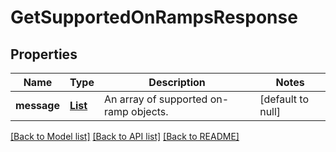 # GetSupportedOnRampsResponse
## Properties

| Name | Type | Description | Notes |
|------------ | ------------- | ------------- | -------------|
| **message** | [**List**](GetSupportedOnRampsResponse_message_inner.md) | An array of supported on-ramp objects. | [default to null] |

[[Back to Model list]](../README.md#documentation-for-models) [[Back to API list]](../README.md#documentation-for-api-endpoints) [[Back to README]](../README.md)

